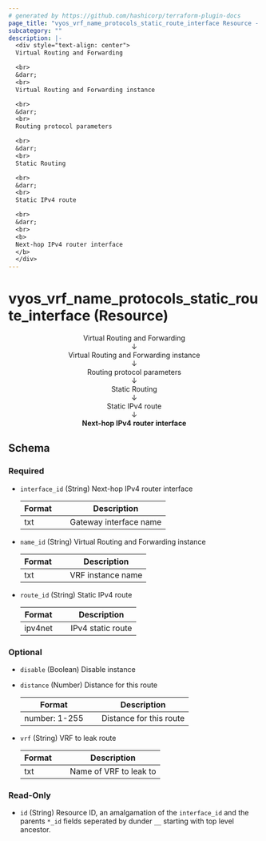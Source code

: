 ```yaml
---
# generated by https://github.com/hashicorp/terraform-plugin-docs
page_title: "vyos_vrf_name_protocols_static_route_interface Resource - vyos"
subcategory: ""
description: |-
  <div style="text-align: center">
  Virtual Routing and Forwarding

  <br>
  &darr;
  <br>
  Virtual Routing and Forwarding instance

  <br>
  &darr;
  <br>
  Routing protocol parameters

  <br>
  &darr;
  <br>
  Static Routing

  <br>
  &darr;
  <br>
  Static IPv4 route

  <br>
  &darr;
  <br>
  <b>
  Next-hop IPv4 router interface
  </b>
  </div>
---
```


# vyos_vrf_name_protocols_static_route_interface (Resource)

<div style="text-align: center">
Virtual Routing and Forwarding

<br>
&darr;
<br>
Virtual Routing and Forwarding instance

<br>
&darr;
<br>
Routing protocol parameters

<br>
&darr;
<br>
Static Routing

<br>
&darr;
<br>
Static IPv4 route

<br>
&darr;
<br>
<b>
Next-hop IPv4 router interface
</b>
</div>



<!-- schema generated by tfplugindocs -->
## Schema

### Required

- `interface_id` (String) Next-hop IPv4 router interface

    |  Format &emsp; | Description  |
    |----------|---------------|
    |  txt  &emsp; |  Gateway interface name  |
- `name_id` (String) Virtual Routing and Forwarding instance

    |  Format &emsp; | Description  |
    |----------|---------------|
    |  txt  &emsp; |  VRF instance name  |
- `route_id` (String) Static IPv4 route

    |  Format &emsp; | Description  |
    |----------|---------------|
    |  ipv4net  &emsp; |  IPv4 static route  |

### Optional

- `disable` (Boolean) Disable instance
- `distance` (Number) Distance for this route

    |  Format &emsp; | Description  |
    |----------|---------------|
    |  number: 1-255  &emsp; |  Distance for this route  |
- `vrf` (String) VRF to leak route

    |  Format &emsp; | Description  |
    |----------|---------------|
    |  txt  &emsp; |  Name of VRF to leak to  |

### Read-Only

- `id` (String) Resource ID, an amalgamation of the `interface_id` and the parents `*_id` fields seperated by dunder `__` starting with top level ancestor.
